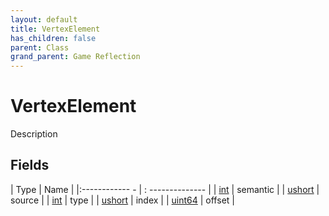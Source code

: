 ```yaml
---
layout: default
title: VertexElement
has_children: false
parent: Class
grand_parent: Game Reflection
---
```

# VertexElement
Description 

## Fields
| Type | Name |
|:------------ - | : -------------- |
| [int](game-reflection/enums/int.md) | semantic |
| [ushort](game-reflection/enums/ushort.md) | source |
| [int](game-reflection/enums/int.md) | type |
| [ushort](game-reflection/enums/ushort.md) | index |
| [uint64](game-reflection/components/uint64.md) | offset |
